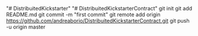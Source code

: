 "# DistribuitedKickstarter" 
"# DistribuitedKickstarterContract"  git init git add README.md git commit -m "first commit" git remote add origin https://github.com/andreaborio/DistribuitedKickstarterContract.git git push -u origin master
